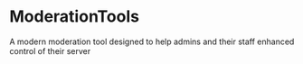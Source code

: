 # ModerationTools
A modern moderation tool designed to help admins and their staff enhanced control of their server
